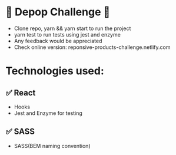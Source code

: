 # 🎳 Depop Challenge 🎳

- Clone repo, yarn && yarn start to run the project
- yarn test to run tests using jest and enzyme
- Any feedback would be appreciated
- Check online version: reponsive-products-challenge.netlify.com

# Technologies used:

## ✅ React

- Hooks
- Jest and Enzyme for testing

## ✅ SASS

- SASS(BEM naming convention)
